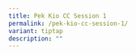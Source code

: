 ```yaml
---
title: Pek Kio CC Session 1
permalink: /pek-kio-cc-session-1/
variant: tiptap
description: ""
---
```

